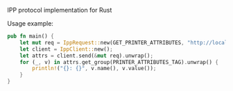 IPP protocol implementation for Rust

Usage example:

```rust
pub fn main() {
	let mut req = IppRequest::new(GET_PRINTER_ATTRIBUTES, "http://localhost:631/printers/test-printer");
	let client = IppClient::new();
	let attrs = client.send(&mut req).unwrap();
	for (_, v) in attrs.get_group(PRINTER_ATTRIBUTES_TAG).unwrap() {
    	println!("{}: {}", v.name(), v.value());
	}
}
```
